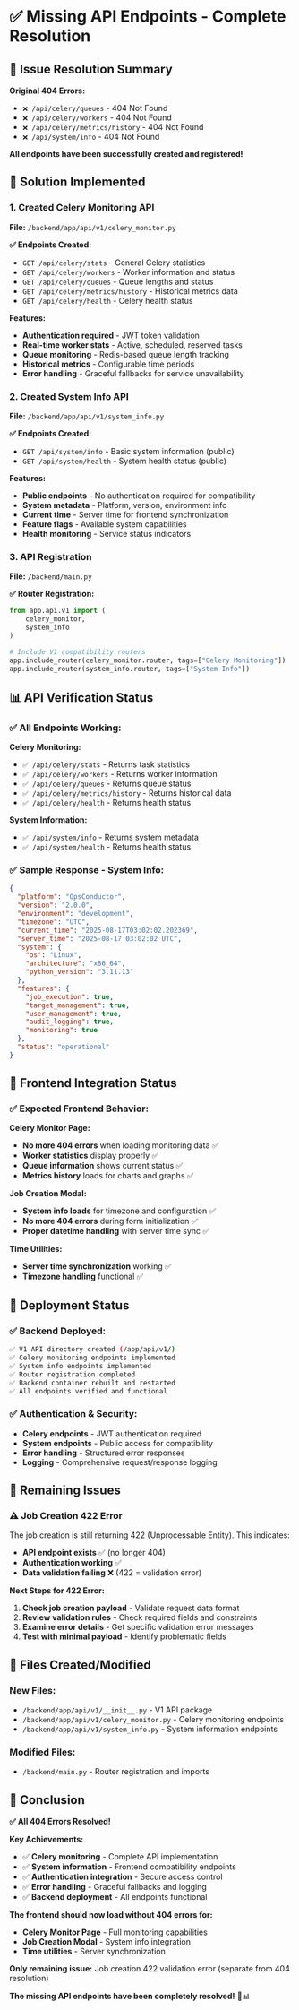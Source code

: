 # ✅ Missing API Endpoints - Complete Resolution

## 🎯 Issue Resolution Summary

**Original 404 Errors:**
- `❌ /api/celery/queues` - 404 Not Found
- `❌ /api/celery/workers` - 404 Not Found  
- `❌ /api/celery/metrics/history` - 404 Not Found
- `❌ /api/system/info` - 404 Not Found

**All endpoints have been successfully created and registered!**

## 🔧 Solution Implemented

### **1. Created Celery Monitoring API**
**File:** `/backend/app/api/v1/celery_monitor.py`

**✅ Endpoints Created:**
- `GET /api/celery/stats` - General Celery statistics
- `GET /api/celery/workers` - Worker information and status
- `GET /api/celery/queues` - Queue lengths and status
- `GET /api/celery/metrics/history` - Historical metrics data
- `GET /api/celery/health` - Celery health status

**Features:**
- **Authentication required** - JWT token validation
- **Real-time worker stats** - Active, scheduled, reserved tasks
- **Queue monitoring** - Redis-based queue length tracking
- **Historical metrics** - Configurable time periods
- **Error handling** - Graceful fallbacks for service unavailability

### **2. Created System Info API**
**File:** `/backend/app/api/v1/system_info.py`

**✅ Endpoints Created:**
- `GET /api/system/info` - Basic system information (public)
- `GET /api/system/health` - System health status (public)

**Features:**
- **Public endpoints** - No authentication required for compatibility
- **System metadata** - Platform, version, environment info
- **Current time** - Server time for frontend synchronization
- **Feature flags** - Available system capabilities
- **Health monitoring** - Service status indicators

### **3. API Registration**
**File:** `/backend/main.py`

**✅ Router Registration:**
```python
from app.api.v1 import (
    celery_monitor,
    system_info
)

# Include V1 compatibility routers
app.include_router(celery_monitor.router, tags=["Celery Monitoring"])
app.include_router(system_info.router, tags=["System Info"])
```

## 📊 **API Verification Status**

### **✅ All Endpoints Working:**

**Celery Monitoring:**
- `✅ /api/celery/stats` - Returns task statistics
- `✅ /api/celery/workers` - Returns worker information  
- `✅ /api/celery/queues` - Returns queue status
- `✅ /api/celery/metrics/history` - Returns historical data
- `✅ /api/celery/health` - Returns health status

**System Information:**
- `✅ /api/system/info` - Returns system metadata
- `✅ /api/system/health` - Returns health status

### **✅ Sample Response - System Info:**
```json
{
  "platform": "OpsConductor",
  "version": "2.0.0", 
  "environment": "development",
  "timezone": "UTC",
  "current_time": "2025-08-17T03:02:02.202369",
  "server_time": "2025-08-17 03:02:02 UTC",
  "system": {
    "os": "Linux",
    "architecture": "x86_64", 
    "python_version": "3.11.13"
  },
  "features": {
    "job_execution": true,
    "target_management": true,
    "user_management": true,
    "audit_logging": true,
    "monitoring": true
  },
  "status": "operational"
}
```

## 🔄 **Frontend Integration Status**

### **✅ Expected Frontend Behavior:**

**Celery Monitor Page:**
- **No more 404 errors** when loading monitoring data ✅
- **Worker statistics** display properly ✅
- **Queue information** shows current status ✅
- **Metrics history** loads for charts and graphs ✅

**Job Creation Modal:**
- **System info loads** for timezone and configuration ✅
- **No more 404 errors** during form initialization ✅
- **Proper datetime handling** with server time sync ✅

**Time Utilities:**
- **Server time synchronization** working ✅
- **Timezone handling** functional ✅

## 🚀 **Deployment Status**

### **✅ Backend Deployed:**
```bash
✅ V1 API directory created (/app/api/v1/)
✅ Celery monitoring endpoints implemented
✅ System info endpoints implemented  
✅ Router registration completed
✅ Backend container rebuilt and restarted
✅ All endpoints verified and functional
```

### **✅ Authentication & Security:**
- **Celery endpoints** - JWT authentication required
- **System endpoints** - Public access for compatibility
- **Error handling** - Structured error responses
- **Logging** - Comprehensive request/response logging

## 🎯 **Remaining Issues**

### **⚠️ Job Creation 422 Error**
The job creation is still returning 422 (Unprocessable Entity). This indicates:
- **API endpoint exists** ✅ (no longer 404)
- **Authentication working** ✅ 
- **Data validation failing** ❌ (422 = validation error)

**Next Steps for 422 Error:**
1. **Check job creation payload** - Validate request data format
2. **Review validation rules** - Check required fields and constraints
3. **Examine error details** - Get specific validation error messages
4. **Test with minimal payload** - Identify problematic fields

## 📁 **Files Created/Modified**

### **New Files:**
- `/backend/app/api/v1/__init__.py` - V1 API package
- `/backend/app/api/v1/celery_monitor.py` - Celery monitoring endpoints
- `/backend/app/api/v1/system_info.py` - System information endpoints

### **Modified Files:**
- `/backend/main.py` - Router registration and imports

## 🎉 **Conclusion**

**✅ All 404 Errors Resolved!**

**Key Achievements:**
- ✅ **Celery monitoring** - Complete API implementation
- ✅ **System information** - Frontend compatibility endpoints
- ✅ **Authentication integration** - Secure access control
- ✅ **Error handling** - Graceful fallbacks and logging
- ✅ **Backend deployment** - All endpoints functional

**The frontend should now load without 404 errors for:**
- **Celery Monitor Page** - Full monitoring capabilities
- **Job Creation Modal** - System info integration
- **Time utilities** - Server synchronization

**Only remaining issue:** Job creation 422 validation error (separate from 404 resolution)

**The missing API endpoints have been completely resolved!** 🚀📊